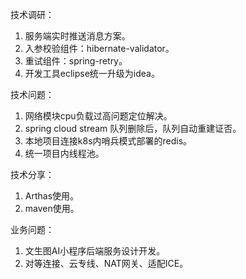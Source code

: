 技术调研：

1. 服务端实时推送消息方案。
2. 入参校验组件：hibernate-validator。
3. 重试组件：spring-retry。
4. 开发工具eclipse统一升级为idea。



技术问题：

1. 网络模块cpu负载过高问题定位解决。
2. spring cloud stream 队列删除后，队列自动重建证否。
3. 本地项目连接k8s内哨兵模式部署的redis。
4. 统一项目内线程池。



技术分享：

1. Arthas使用。
2. maven使用。



业务问题：

1. 文生图AI小程序后端服务设计开发。
2. 对等连接、云专线、NAT网关、适配ICE。